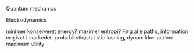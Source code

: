 
Quantum mechanics

Electrodynamics

minimer konserveret energy? maximer entropi?
Følg alle paths, information er givet i markedet.
probabilistic/statistic løsning, dynamikker
action: maximum utility
